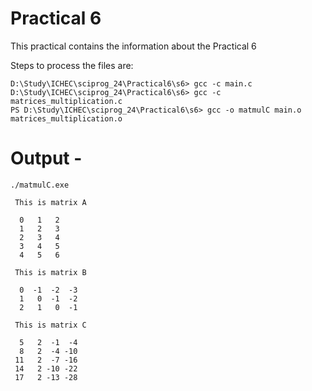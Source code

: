 # Practical 6 
This practical contains the information about the Practical 6

Steps to process the files are:

```shell
D:\Study\ICHEC\sciprog_24\Practical6\s6> gcc -c main.c  
D:\Study\ICHEC\sciprog_24\Practical6\s6> gcc -c matrices_multiplication.c
PS D:\Study\ICHEC\sciprog_24\Practical6\s6> gcc -o matmulC main.o matrices_multiplication.o
```

# Output - 
``` Shell
./matmulC.exe

 This is matrix A

  0   1   2
  1   2   3
  2   3   4
  3   4   5
  4   5   6

 This is matrix B

  0  -1  -2  -3
  1   0  -1  -2
  2   1   0  -1

 This is matrix C

  5   2  -1  -4
  8   2  -4 -10
 11   2  -7 -16
 14   2 -10 -22
 17   2 -13 -28
```